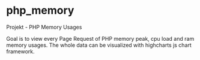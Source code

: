 php_memory
==========

Projekt - PHP Memory Usages

Goal is to view every Page Request of PHP memory peak, cpu load and ram memory usages. The whole data can be visualized with highcharts js chart framework. 

